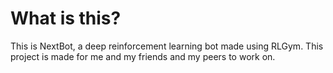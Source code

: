 # What is this?
This is NextBot, a deep reinforcement learning bot made using RLGym. This project is made for me and my friends and my peers to work on.
